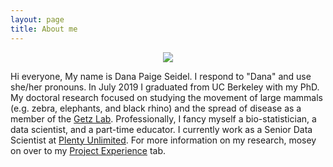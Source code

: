```yaml
---
layout: page
title: About me
---
```


<p align="center"><img src="https://dpseidel.github.io/img/profile.png"/></p>

Hi everyone, My name is Dana Paige Seidel. I respond to "Dana" and use she/her pronouns. In July 2019 I graduated from UC Berkeley with my PhD. My doctoral research focused on studying the movement of large mammals (e.g. zebra, elephants, and black rhino) and the spread of disease as a member of the [Getz Lab](https://nature.berkeley.edu/getzlab). Professionally, I fancy myself a bio-statistician, a data scientist, and a part-time educator. I currently work as a Senior Data Scientist at [Plenty Unlimited](https://plenty.ag). For more information on my research, mosey on over to my [Project Experience](https://www.danaseidel.com/research/) tab.






